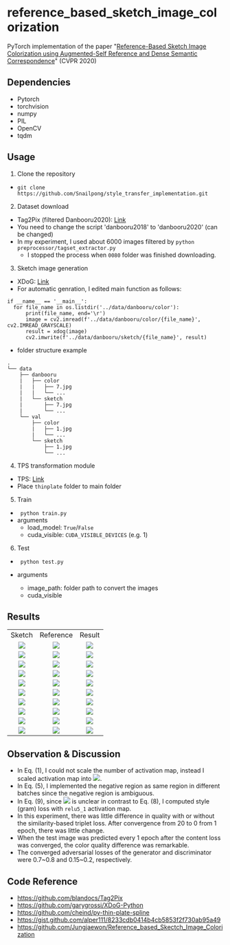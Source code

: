 # reference_based_sketch_image_colorization
PyTorch implementation of the paper "[Reference-Based Sketch Image Colorization using Augmented-Self Reference and Dense Semantic Correspondence](https://openaccess.thecvf.com/content_CVPR_2020/papers/Lee_Reference-Based_Sketch_Image_Colorization_Using_Augmented-Self_Reference_and_Dense_Semantic_CVPR_2020_paper.pdf)" (CVPR 2020)

## Dependencies

- Pytorch
- torchvision
- numpy
- PIL
- OpenCV
- tqdm


## Usage

1. Clone the repository

- ```git clone https://github.com/Snailpong/style_transfer_implementation.git```


2. Dataset download

- Tag2Pix (filtered Danbooru2020): [Link](https://github.com/blandocs/Tag2Pix)
- You need to change the script 'danbooru2018' to 'danbooru2020' (can be changed)
- In my experiment, I used about 6000 images filtered by ```python preprocessor/tagset_extractor.py```
    - I stopped the process when ```0080``` folder was finished downloading.


3. Sketch image generation

- XDoG: [Link](https://github.com/garygrossi/XDoG-Python)
- For automatic genration, I edited main function as follows:
```
if __name__ == '__main__':
  for file_name in os.listdir('../data/danbooru/color'):
      print(file_name, end='\r')
      image = cv2.imread(f'../data/danbooru/color/{file_name}', cv2.IMREAD_GRAYSCALE)
      result = xdog(image)
      cv2.imwrite(f'../data/danbooru/sketch/{file_name}', result)
```

- folder structure example
```
.
└── data
    ├── danbooru
    |   ├── color
    |   |   ├── 7.jpg
    |   |   └── ...
    |   └── sketch
    |       ├── 7.jpg
    |       └── ...
    └── val
        ├── color
        |   ├── 1.jpg
        |   └── ...
        └── sketch
            ├── 1.jpg
            └── ...
```


4. TPS transformation module

- TPS: [Link](https://github.com/cheind/py-thin-plate-spline)
- Place ```thinplate``` folder to main folder


5. Train

- ``` python train.py```
- arguments
    - load_model: ```True```/```False```
    - cuda_visible: ```CUDA_VISIBLE_DEVICES``` (e.g. 1)


6. Test
- ``` python test.py```

- arguments
    - image_path: folder path to convert the images
    - cuda_visible


## Results

<table style="text-align: center">
<tr><td>Sketch</td><td>Reference</td><td>Result</td></tr>
<tr>
<td><img src="https://user-images.githubusercontent.com/11583179/128166077-1450e90e-96af-4217-9f07-38d37c854622.jpg"></td>
<td><img src="https://user-images.githubusercontent.com/11583179/128167543-70b8cf66-077b-4a73-b33a-610ce8f90e7c.jpg"></td>
<td><img src="https://user-images.githubusercontent.com/11583179/128169661-fed793ba-5ab5-425f-bd60-795da6389f61.png"></td>
</tr>
<tr>
<td><img src="https://user-images.githubusercontent.com/11583179/128166080-21c4f800-e60f-454a-a85f-1f48bf012bb3.jpg"></td>
<td><img src="https://user-images.githubusercontent.com/11583179/128167547-fb9f9ea2-7a3a-4c31-ab32-280df64fc610.jpg"></td>
<td><img src="https://user-images.githubusercontent.com/11583179/128169773-0e1df887-24f3-4ae5-bcf0-83da077fa94e.png"></td>
</tr>
<tr>
<td><img src="https://user-images.githubusercontent.com/11583179/128166083-f593081a-7cf4-4532-885f-45f628017706.jpg"></td>
<td><img src="https://user-images.githubusercontent.com/11583179/128167548-5b7b23fe-c2f8-4084-81e0-b55fded2c13e.jpg"></td>
<td><img src="https://user-images.githubusercontent.com/11583179/128171085-2fefdc96-2d9d-4843-b8b0-fff8857a3ace.png"></td>
</tr>
<tr>
<td><img src="https://user-images.githubusercontent.com/11583179/128166085-adff48ae-76ff-4a04-834d-47aa73d2e7d1.jpg"></td>
<td><img src="https://user-images.githubusercontent.com/11583179/128167550-abc9f03a-a9b1-4096-8f2a-d5623bf5c16e.jpg"></td>
<td><img src="https://user-images.githubusercontent.com/11583179/128171214-5dfdbc5f-8e5d-4baf-8433-ef06bc8e1bd9.png"></td>
</tr>
<tr>
<td><img src="https://user-images.githubusercontent.com/11583179/128166087-d2d0dba8-5ae4-467a-baf0-dc5f2ed2940a.jpg"></td>
<td><img src="https://user-images.githubusercontent.com/11583179/128167551-8d749813-c36a-4ed2-a553-ccb80181157b.jpg"></td>
<td><img src="https://user-images.githubusercontent.com/11583179/128171324-97c58632-9e27-42b7-a151-ff03b46b0f9a.png"></td>
</tr>
<tr>
<td><img src="https://user-images.githubusercontent.com/11583179/128166089-2880b749-78df-4460-b2f3-ea869d3c4d67.jpg"></td>
<td><img src="https://user-images.githubusercontent.com/11583179/128167554-f9f4e7e6-0406-425e-be39-ad8237221c55.jpg"></td>
<td><img src="https://user-images.githubusercontent.com/11583179/128171623-b28cb1c8-2441-4aeb-9b10-2a40da5122c3.png"></td>
</tr>
<tr>
<td><img src="https://user-images.githubusercontent.com/11583179/128166092-3022b06d-1e54-48d0-bd19-3c226ae0f087.jpg"></td>
<td><img src="https://user-images.githubusercontent.com/11583179/128167555-4ec1b321-b4d1-4fd0-8bfc-ed70ee1a642f.jpg"></td>
<td><img src="https://user-images.githubusercontent.com/11583179/128171811-1248101b-7236-4368-9f8d-829c37de64d5.png"></td>
</tr>
<tr>
<td><img src="https://user-images.githubusercontent.com/11583179/128166093-87d6551e-8eed-487a-8e2e-cbb40e30fa49.jpg"></td>
<td><img src="https://user-images.githubusercontent.com/11583179/128167556-3ec6a9f8-ac62-4e1d-bfb9-f9b9690102d1.jpg"></td>
<td><img src="https://user-images.githubusercontent.com/11583179/128171948-2e41db31-bb83-41df-bcfa-588518beb65a.png"></td>
</tr>
<tr>
<td><img src="https://user-images.githubusercontent.com/11583179/128166095-2fef5754-dccf-420e-8d41-50323583aac8.jpg"></td>
<td><img src="https://user-images.githubusercontent.com/11583179/128167558-aa69b017-f7a2-4457-aa8d-50b6256600be.jpg"></td>
<td><img src="https://user-images.githubusercontent.com/11583179/128172030-2d2ec53f-1a7e-46c5-bb97-0e3815debf9f.png"></td>
</tr>
<tr>
<td><img src="https://user-images.githubusercontent.com/11583179/128166075-0604b085-621e-44fb-b5ec-3c2f73df9dc8.jpg"></td>
<td><img src="https://user-images.githubusercontent.com/11583179/128167560-9e75a3cf-fda7-4f55-8f8f-7138e372fcb9.jpg"></td>
<td><img src="https://user-images.githubusercontent.com/11583179/128172120-f1364947-488b-4c7d-bcfa-54c602d62c30.png"></td>
</tr>

</table>

## Observation & Discussion

- In Eq. (1), I could not scale the number of activation map, instead I scaled activation map into <img src="https://render.githubusercontent.com/render/math?math=f^{l_p} \in R^{h_p \times w_p \times c_l}">.
- In Eq. (5), I implemented the negative region as same region in different batches since the negative region is ambiguous.
- In Eq. (9), since <img src="https://render.githubusercontent.com/render/math?math=l"> is unclear in contrast to Eq. (8), I computed style (gram) loss with ```relu5_1``` activation map.
- In this experiment, there was little difference in quality with or without the similarity-based triplet loss. After convergence from 20 to 0 from 1 epoch, there was little change.
- When the test image was predicted every 1 epoch after the content loss was converged, the color quality difference was remarkable.
- The converged adversarial losses of the generator and discriminator were 0.7~0.8 and 0.15~0.2, respectively.


## Code Reference

- <https://github.com/blandocs/Tag2Pix>
- <https://github.com/garygrossi/XDoG-Python>
- <https://github.com/cheind/py-thin-plate-spline>
- <https://gist.github.com/alper111/8233cdb0414b4cb5853f2f730ab95a49>
- <https://github.com/Jungjaewon/Reference_based_Skectch_Image_Colorization>
